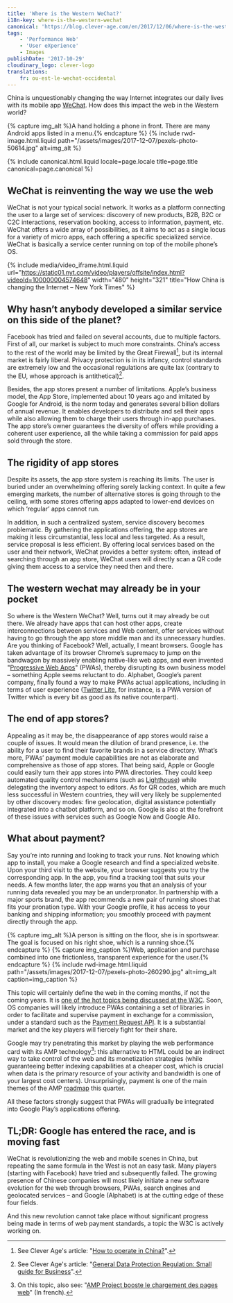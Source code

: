 ```yaml
---
title: 'Where is the Western WeChat?'
i18n-key: where-is-the-western-wechat
canonical: 'https://blog.clever-age.com/en/2017/12/06/where-is-the-western-wechat/'
tags:
    - 'Performance Web'
    - 'User eXperience'
    - Images
publishDate: '2017-10-29'
cloudinary_logo: clever-logo
translations:
    fr: ou-est-le-wechat-occidental
---
```


China is unquestionably changing the way Internet integrates our daily lives
with its mobile app
[WeChat](https://blog.clever-age.com/en/2017/05/19/10-ways-to-leverage-wechat-for-your-business/).
How does this impact the web in the Western world?

{% capture img_alt %}A hand holding a phone in front. There are many Android
apps listed in a menu.{% endcapture %} {% include rwd-image.html.liquid
path="/assets/images/2017-12-07/pexels-photo-50614.jpg"
alt=img_alt
%}

<!-- more -->

{% include canonical.html.liquid
    locale=page.locale
    title=page.title
    canonical=page.canonical
%}

## WeChat is reinventing the way we use the web

WeChat is not your typical social network. It works as a platform connecting the
user to a large set of services: discovery of new products, B2B, B2C or C2C
interactions, reservation booking, access to information, payment, etc. WeChat
offers a wide array of possibilities, as it aims to act as a single locus for a
variety of micro apps, each offering a specific specialized service. WeChat is
basically a service center running on top of the mobile phone’s OS.

{% include media/video_iframe.html.liquid url="https://static01.nyt.com/video/players/offsite/index.html?videoId=100000004574648" width="480" height="321" title="How China is changing the Internet – New York Times" %}

## Why hasn’t anybody developed a similar service on this side of the planet?

Facebook has tried and failed on several accounts, due to multiple factors.
First of all, our market is subject to much more constraints. China’s access to
the rest of the world may be limited by the Great Firewall[^1], but its internal
market is fairly liberal. Privacy protection is in its infancy, control
standards are extremely low and the occasional regulations are quite lax
(contrary to the EU, whose approach is antithetical)[^2].

Besides, the app stores present a number of limitations. Apple’s business model,
the App Store, implemented about 10 years ago and imitated by Google for
Android, is the norm today and generates several billion dollars of annual
revenue. It enables developers to distribute and sell their apps while also
allowing them to charge their users through in-app purchases. The app store’s
owner guarantees the diversity of offers while providing a coherent user
experience, all the while taking a commission for paid apps sold through the
store.

## The rigidity of app stores

Despite its assets, the app store system is reaching its limits. The user is
buried under an overwhelming offering sorely lacking context. In quite a few
emerging markets, the number of alternative stores is going through to the
ceiling, with some stores offering apps adapted to lower-end devices on which
‘regular’ apps cannot run.

In addition, in such a centralized system, service discovery becomes
problematic. By gathering the applications offering, the app stores are making
it less circumstantial, less local and less targeted. As a result, service
proposal is less efficient. By offering local services based on the user and
their network, WeChat provides a better system: often, instead of searching
through an app store, WeChat users will directly scan a QR code giving them
access to a service they need then and there.

## The western wechat may already be in your pocket

So where is the Western WeChat? Well, turns out it may already be out there. We
already have apps that can host other apps, create interconnections between
services and Web content, offer services without having to go through the app
store middle man and its unnecessary hurdles. Are you thinking of Facebook?
Well, actually, I meant browsers. Google has taken advantage of its browser
Chrome’s supremacy to jump on the bandwagon by massively enabling native-like
web apps, and even invented
"[Progressive Web Apps](https://blog.clever-age.com/en/2017/03/23/progressive-web-apps-to-boost-your-services-ux/)"
(PWAs), thereby disrupting its own business model – something Apple seems
reluctant to do. Alphabet, Google’s parent company, finally found a way to make
PWAs actual applications, including in terms of user experience
([Twitter Lite](https://mobile.twitter.com/), for instance, is a PWA version of
Twitter which is every bit as good as its native counterpart).

## The end of app stores?

Appealing as it may be, the disappearance of app stores would raise a couple of
issues. It would mean the dilution of brand presence, i.e. the ability for a
user to find their favorite brands in a service directory. What’s more, PWAs’
payment module capabilities are not as elaborate and comprehensive as those of
app stores. That being said, Apple or Google could easily turn their app stores
into PWA directories. They could keep automated quality control mechanisms (such
as [Lighthouse](https://developers.google.com/web/tools/lighthouse/)) while
delegating the inventory aspect to editors. As for QR codes, which are much less
successful in Western countries, they will very likely be supplemented by other
discovery modes: fine geolocation, digital assistance potentially integrated
into a chatbot platform, and so on. Google is also at the forefront of these
issues with services such as Google Now and Google Allo.

## What about payment?

Say you’re into running and looking to track your runs. Not knowing which app to
install, you make a Google research and find a specialized website. Upon your
third visit to the website, your browser suggests you try the corresponding app.
In the app, you find a tracking tool that suits your needs. A few months later,
the app warns you that an analysis of your running data revealed you may be an
underpronator. In partnership with a major sports brand, the app recommends a
new pair of running shoes that fits your pronation type. With your Google
profile, it has access to your banking and shipping information; you smoothly
proceed with payment directly through the app.

{% capture img_alt %}A person is sitting on the floor, she is in sportswear. The
goal is focused on his right shoe, which is a running shoe.{% endcapture %}
{% capture img_caption %}Web, application and purchase combined into one
frictionless, transparent experience for the user.{% endcapture %}
{% include rwd-image.html.liquid
path="/assets/images/2017-12-07/pexels-photo-260290.jpg"
alt=img_alt
caption=img_caption
%}

This topic will certainly define the web in the coming months, if not the coming
years. It is
[one of the hot topics being discussed at the W3C](https://www.w3.org/Payments/ 'Web Payments at W3C: Making Payments Easy on the Web').
Soon, OS companies will likely introduce PWAs containing a set of libraries in
order to facilitate and supervise payment in exchange for a commission, under a
standard such as the
[Payment Request API](https://developers.google.com/web/fundamentals/payments/).
It is a substantial market and the key players will fiercely fight for their
share.

Google may try penetrating this market by playing the web performance card with
its AMP technology[^3]: this alternative to HTML could be an indirect way to
take control of the web and its monetization strategies (while guaranteeing
better indexing capabilities at a cheaper cost, which is crucial when data is
the primary resource of your activity and bandwidth is one of your largest cost
centers). Unsurprisingly, payment is one of the main themes of the AMP
[roadmap](https://www.ampproject.org/roadmap/) this quarter.

All these factors strongly suggest that PWAs will gradually be integrated into
Google Play’s applications offering.

## TL;DR: Google has entered the race, and is moving fast

WeChat is revolutionizing the web and mobile scenes in China, but repeating the
same formula in the West is not an easy task. Many players (starting with
Facebook) have tried and subsequently failed. The growing presence of Chinese
companies will most likely initiate a new software evolution for the web through
browsers, PWAs, search engines and geolocated services – and Google (Alphabet)
is at the cutting edge of these four fields.

And this new revolution cannot take place without significant progress being
made in terms of web payment standards, a topic the W3C is actively working on.

[^1]:

    See Clever Age's article:
    "[How to operate in China?](https://blog.clever-age.com/en/2014/07/28/how-to-operate-in-china/)".

[^2]:

    See Clever Age's article:
    "[General Data Protection Regulation: Small guide for Business](https://blog.clever-age.com/en/2017/01/19/general-data-protection-regulation-small-guide-for-business/)".

[^3]:

    On this topic, also see:
    "[AMP Project booste le chargement des pages web](https://blog.clever-age.com/fr/2016/02/08/amp-project-booste-le-chargement-des-pages-web/)"
    (In french).
